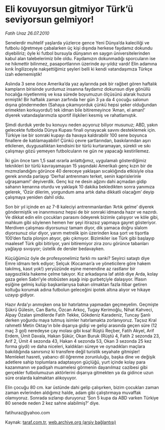 # Eli kovuyorsun gitmiyor Türk’ü seviyorsun gelmiyor!

*Fatih Uraz 26.07.2010*

<div class="yazi"><p>Senelerdir muhtelif yaşlarda yüzlerce gence Yeni Dünya’da kaleciliği ve futbolu öğretmeye çabalarken üç kişi dışında herkese faydamız dokundu diyebiliriz; öyle ki futbol bursuyla dünyanın en saygın üniversitelerinden kabul alan talebelerimiz bile oldu. Faydamızın dokunmadığı sporcuların ise ne hikmettir bilinmez, pasaportlarının üzerinde ay-yıldız vardı! Elin adamına kırık İngilizceyle nakşettiğimiz şeyleri belli ki kendi vatandaşımıza Türkçe izah edememiştik!</p>
<p>Aslında 3 sene önce Amerika’da yaz aylarında pek bir rağbet gören haftalık kampların birisinde yurdumuz insanına faydamız dokunsun diye gönüllü hocalığa niyetlenmiş ve kısa sürede boyumuzun ölçüsünü alarak huzura ermiştik! Bir haftalık zaman zarfında her gün 3 ya da 4 çocuğu salonun dışına göndermeden (Sahaya çıkamıyorduk çünkü hepsi şeker olduğundan erimekten korkuyordu!) tek idman bile bitiremeyince ‘Aman, el aman!’ diyerek vatandaşlarımızla sportif ilişkileri kesmiş ve rahatlamıştık.</p>
<p>Şimdi durduk yerde bu konuyu neden açıyoruz biliyor musunuz; ABD, yakın gelecekte futbolda Dünya Kupası finali oynayacak savını desteklemek için. Türkiye ise bir sonraki kupayı da havaya kaldırabilir 100 sene boyunca finallere de katılamayabilir! Çünkü çevre şartlarından, baskılarından aşırı etkilenen, duygusallıktan kendisini bir türlü kurtaramayan, sürekli ve sıkı çalışmayı gözü yemeyen futbolcuların ne gün ne yapacağı kestirilemez.</p>
<p>İki gün önce tam 1,5 saat ısrarla anlattığımız, uygulamalı gösterdiğimiz teknikleri bir türlü kavrayamayan 15 yaşındaki Amerikalı genç kızın bir de mızmızlandığını görünce 40 dereceye yaklaşan sıcaklığında etkisiyle olsa gerek anında parlayıp ‘Derhal antrenmanı terket, senin kaprislerinle uğraşamam!’ deyiverdik. Genç kız ne desin ağzını dahi açmadan gidip sahanın kenarına oturdu ve yaklaşık 10 dakika bekledikten sonra yanımıza gelerek, ‘Özür dilerim, yorgundum ama artık daha dikkatli olacağım’ deyip çalışmaya yeniden dahil oldu.</p>
<p>Son bir yıl içinde en az 7-8 kaleciyi antrenmanlardan ‘Artık gelme’ diyerek göndermiştik ve inanırmısınız hepsi de bir sonraki idmanda hazır ve nazırdı. Ve dikkat edin elin çocukları parasını ödeyerek bizimle çalışıyor ve köle gibi, mahkum gibi söylenen hemen her şeyi itirazsız yapmaya gayret gösteriyor. Merdiven çalışması diyorsunuz tamam diyor, dik yamaca doğru slalom diyorsunuz olur diyor, yarım metrelik ipin üzerinden kısa şort ve tişortla 100’den fazla plonjon atıyor, gıkı çıkmıyor. Bizimkiler ise Türk gibi başlayıp maalesef Türk gibi bitiriyor, yani bitiremiyor zira zoru görünce tabanları yağlayıp sıvışıyor; üstelik de dersler bedavayken.</p>
<p>Küçüğümüz öyle de profesyonelimiz farklı mı sanki? Seyirci sataştı diye Emre idmanı terk ediyor; Selçuk (Kocaman’a ve yöneticilere göre hakem takılmış, kasıt yok!) yeryüzünde eşine menendine az rastlanır bir saygısızlıkla hakeme çelme takıyor. Kız arkadaşına laf atıldı diye Arda, kolay gaza gelen Sabri’yle otobüsten aşağı inip gurbetçiyle dalaşıyor. İflasın eşiğine gelmiş kulüp başkanlarıysa bakan olmaktan fazla itibar getiren koltuğu korumak adına futbolun geleceğini ipotek altına alıyor ve hikaye uzayıp gidiyor.</p>
<p>Hazır Arda’yı anmışken ona bir hatırlatma yapmadan geçmeyelim. Geçmişte Şükrü Gülesin, Can Bartu, Özcan Arkoç, Tugay Kerimoğlu, Nihat Kahveci, Alpay Özalan şimdilerde Fatih Tekke, Gökdeniz Karadeniz, Tuncay Şanlı derken yoğurdu maya tutmuş isimler hatırlamakta zorlanıyoruz. Taçsız Kral rahmetli Metin Oktay’ın bile dışarıya gidişi ve gelişi arasında geçen süre (12 maç 3 gol) neredeyse çay molası gibi kısa! Rüştü Reçber, Fatih Akyel, Arif Erdem, Ümit Davala, Hakan Şükür, Okan Buruk (Rüştü 4, Fatih 2 sezonda 23, Arif 2, Ümit 4 sezonda 43, Hakan 4 sezonda 53, Okan 3 sezonda 25 kez forma giydi) ve daha niceleri, kaldıkları süreye ve oynadıkları maçlara bakıldığında sanırsınız ki transfere değil turistik seyahate gitmişler! Memleket hasreti, yabancı dil öğrenme zorunluluğu, başka dine ve değişik adetlere sahip toplumlara adaptasyon güçlüğü, yurt içinde kolay para kazanmanın ve padişah muamelesi görmenin dayanılmaz cazibesi gibi gerçekler futbolumuzun aktörlerini dışarıya gitmekten ya da gidince uzun süre oralarda kalmaktan alıkoyuyor.</p>
<p>Elin çocuğu 80 cm. kar üstünde dahi gelip çalışırken, bizim çocukları zaman zaman evlerinden aldığımız halde, adam gibi çalıştırmaya muvaffak olamıyoruz. Sonrada sızlanıp duruyoruz ‘Son 5 kupa da ABD varken Türkiye 80 senede neden 2 kez sahne alabilmiş?’ diye.</p>
<p>fatihuraz@yahoo.com</p></div>

Kaynak: [taraf.com.tr](http://www.taraf.com.tr:80/fatih-uraz/makale-eli-kovuyorsun-gitmiyor-turk-u-seviyorsun.htm), [web.archive.org (arşiv bağlantısı)](http://web.archive.org/web/20100729195614/http://www.taraf.com.tr:80/fatih-uraz/makale-eli-kovuyorsun-gitmiyor-turk-u-seviyorsun.htm)
